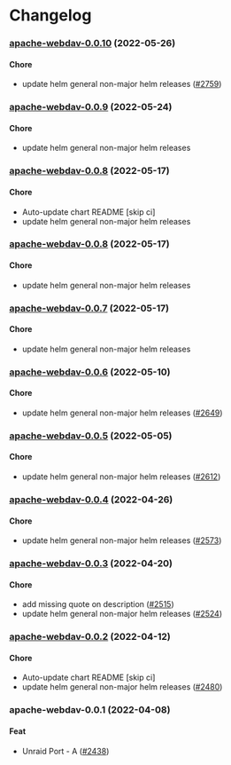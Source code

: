 # Changelog<br>


<a name="apache-webdav-0.0.10"></a>
### [apache-webdav-0.0.10](https://github.com/truecharts/apps/compare/apache-webdav-0.0.9...apache-webdav-0.0.10) (2022-05-26)

#### Chore

* update helm general non-major helm releases ([#2759](https://github.com/truecharts/apps/issues/2759))



<a name="apache-webdav-0.0.9"></a>
### [apache-webdav-0.0.9](https://github.com/truecharts/apps/compare/apache-webdav-0.0.8...apache-webdav-0.0.9) (2022-05-24)

#### Chore

* update helm general non-major helm releases



<a name="apache-webdav-0.0.8"></a>
### [apache-webdav-0.0.8](https://github.com/truecharts/apps/compare/apache-webdav-0.0.7...apache-webdav-0.0.8) (2022-05-17)

#### Chore

* Auto-update chart README [skip ci]
* update helm general non-major helm releases



<a name="apache-webdav-0.0.8"></a>
### [apache-webdav-0.0.8](https://github.com/truecharts/apps/compare/apache-webdav-0.0.7...apache-webdav-0.0.8) (2022-05-17)

#### Chore

* update helm general non-major helm releases



<a name="apache-webdav-0.0.7"></a>
### [apache-webdav-0.0.7](https://github.com/truecharts/apps/compare/apache-webdav-0.0.6...apache-webdav-0.0.7) (2022-05-17)

#### Chore

* update helm general non-major helm releases



<a name="apache-webdav-0.0.6"></a>
### [apache-webdav-0.0.6](https://github.com/truecharts/apps/compare/apache-webdav-0.0.5...apache-webdav-0.0.6) (2022-05-10)

#### Chore

* update helm general non-major helm releases ([#2649](https://github.com/truecharts/apps/issues/2649))



<a name="apache-webdav-0.0.5"></a>
### [apache-webdav-0.0.5](https://github.com/truecharts/apps/compare/apache-webdav-0.0.4...apache-webdav-0.0.5) (2022-05-05)

#### Chore

* update helm general non-major helm releases ([#2612](https://github.com/truecharts/apps/issues/2612))



<a name="apache-webdav-0.0.4"></a>
### [apache-webdav-0.0.4](https://github.com/truecharts/apps/compare/apache-webdav-0.0.3...apache-webdav-0.0.4) (2022-04-26)

#### Chore

* update helm general non-major helm releases ([#2573](https://github.com/truecharts/apps/issues/2573))



<a name="apache-webdav-0.0.3"></a>
### [apache-webdav-0.0.3](https://github.com/truecharts/apps/compare/apache-webdav-0.0.2...apache-webdav-0.0.3) (2022-04-20)

#### Chore

* add missing quote on description ([#2515](https://github.com/truecharts/apps/issues/2515))
* update helm general non-major helm releases ([#2524](https://github.com/truecharts/apps/issues/2524))



<a name="apache-webdav-0.0.2"></a>
### [apache-webdav-0.0.2](https://github.com/truecharts/apps/compare/apache-webdav-0.0.1...apache-webdav-0.0.2) (2022-04-12)

#### Chore

* Auto-update chart README [skip ci]
* update helm general non-major helm releases ([#2480](https://github.com/truecharts/apps/issues/2480))



<a name="apache-webdav-0.0.1"></a>
### apache-webdav-0.0.1 (2022-04-08)

#### Feat

* Unraid Port - A ([#2438](https://github.com/truecharts/apps/issues/2438))
